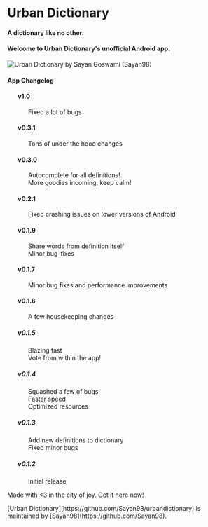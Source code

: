 # Urban Dictionary

#### A dictionary like no other.

#### [<span aria-hidden="true" class="octicon octicon-link"></span>](#welcome-to-urban-dictionarys-unofficial-android-app)Welcome to Urban Dictionary's unofficial Android app.

![Urban Dictionary by Sayan Goswami (Sayan98)](https://github.com/Sayan98/urbandictionary/raw/master/app_landing.png)

#### App Changelog

*   #### <a id="v1_0_0"></a>v1.0

    *   Fixed a lot of bugs
*   #### <a id="v03_1"></a>v0.3.1

    *   Tons of under the hood changes
*   #### <a id="v03_0"></a>v0.3.0

    *   Autocomplete for all definitions!
    *   More goodies incoming, keep calm!
*   #### <a id="v02_1"></a>v0.2.1

    *   Fixed crashing issues on lower versions of Android
*   #### <a id="v019_1"></a>v0.1.9

    *   Share words from definition itself
    *   Minor bug-fixes
*   #### <a id="v017_1"></a>v0.1.7

    *   Minor bug fixes and performance improvements
*   #### <a id="v016_1"></a>v0.1.6

    *   A few housekeeping changes
*   ##### <a id="v015_1"></a>v0.1.5

    *   Blazing fast
    *   Vote from within the app!
*   ##### <a id="v014_1"></a>v0.1.4

    *   Squashed a few of bugs
    *   Faster speed
    *   Optimized resources
*   ##### <a id="v013_1"></a>v0.1.3

    *   Add new definitions to dictionary
    *   Fixed minor bugs
*   ##### <a id="v012_1"></a>v0.1.2

    *   Initial release

Made with <3 in the city of joy. Get it [here now](https://play.google.com/store/apps/details?id=xyz.sayangoswami.urbandictionary)!

<footer class="site-footer"><span class="site-footer-owner">[Urban Dictionary](https://github.com/Sayan98/urbandictionary) is maintained by [Sayan98](https://github.com/Sayan98).</span></footer>

</section>

<style>ul { list-style-type: none; }</style>
